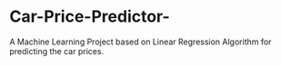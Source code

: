 # Car-Price-Predictor-
A Machine Learning Project based on Linear Regression Algorithm for predicting the car prices.
